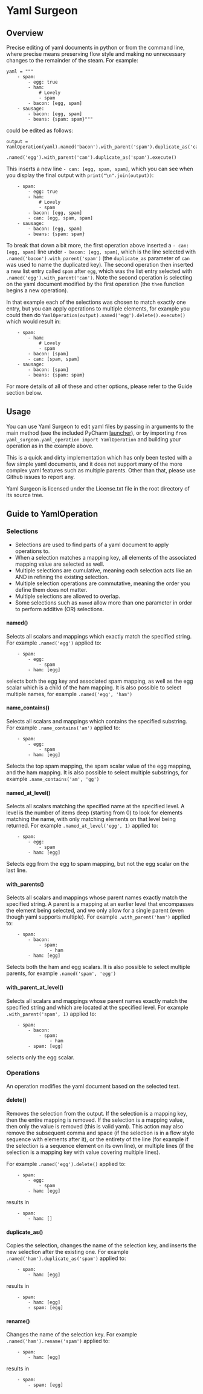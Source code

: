 # Yaml Surgeon

## Overview

Precise editing of yaml documents in python or from the command line, where precise means preserving flow style and 
making no unnecessary changes to the remainder of the steam. For example:
```
yaml = """
    - spam:
        - egg: true
        - ham:
            # Lovely
            - spam
        - bacon: [egg, spam]
    - sausage:
        - bacon: [egg, spam]
        - beans: {spam: spam}"""
```
could be edited as follows:
```
output = YamlOperation(yaml).named('bacon').with_parent('spam').duplicate_as('can').then()\
                            .named('egg').with_parent('can').duplicate_as('spam').execute()
```
This inserts a new line `- can: [egg, spam, spam]`, which you can see when you display the final output with 
`print("\n".join(output))`:
```
    - spam:
        - egg: true
        - ham:
            # Lovely 
            - spam
        - bacon: [egg, spam]
        - can: [egg, spam, spam]
    - sausage:
        - bacon: [egg, spam]
        - beans: {spam: spam}
```
To break that down a bit more, the first operation above inserted a `- can: [egg, spam]` line under `- bacon: [egg, spam]`, 
which is the line selected with `.named('bacon').with_parent('spam')` (the `duplicate_as` parameter of `can` was used 
to name the duplicated key). The second operation then inserted a new list entry called `spam` after `egg`, which was 
the list entry selected with `.named('egg').with_parent('can')`. Note the second operation is selecting on the yaml 
document modified by the first operation (the `then` function begins a new operation).

In that example each of the selections was chosen to match exactly one entry, but you can apply operations to multiple
elements, for example you could then do `YamlOperation(output).named('egg').delete().execute()` which would result in:
```
    - spam:
        - ham:
            # Lovely 
            - spam
        - bacon: [spam]
        - can: [spam, spam]
    - sausage:
        - bacon: [spam]
        - beans: {spam: spam}
```
For more details of all of these and other options, please refer to the Guide section below.

## Usage

You can use Yaml Surgeon to edit yaml files by passing in arguments to the main method (see the included PyCharm 
[launcher](./.idea/runConfigurations/yaml_surgeon.xml)), or by importing 
`from yaml_surgeon.yaml_operation import YamlOperation` and building your operation as in the example above. 

This is a quick and dirty implementation which has only been tested with a few simple yaml documents, and it does not 
support many of the more complex yaml features such as multiple parents. Other than that, please use Github issues to 
report any.

Yaml Surgeon is licensed under the License.txt file in the root directory of its source tree.

## Guide to YamlOperation

### Selections

- Selections are used to find parts of a yaml document to apply operations to.
- When a selection matches a mapping key, all elements of the associated mapping value are selected as well.
- Multiple selections are cumulative, meaning each selection acts like an AND in refining the existing selection. 
- Multiple selection operations are commutative, meaning the order you define them does not matter. 
- Multiple selections are allowed to overlap.
- Some selections such as `named` allow more than one parameter in order to perform additive (OR) selections.

#### named() 

Selects all scalars and mappings which exactly match the specified string. For example `.named('egg')` applied to:
```
    - spam:
        - egg:
            - spam
        - ham: [egg]
```
selects both the egg key and associated spam mapping, as well as the egg scalar which is a child of the ham mapping.
It is also possible to select multiple names, for example `.named('egg', 'ham')`

#### name_contains()

Selects all scalars and mappings which contains the specified substring. For example `.name_contains('am')` applied to:
```
    - spam:
        - egg:
            - spam
        - ham: [egg]
```
Selects the top spam mapping, the spam scalar value of the egg mapping, and the ham mapping. It is also possible to 
select multiple substrings, for example `.name_contains('am', 'gg')`

#### named_at_level()

Selects all scalars matching the specified name at the specified level. A level is the number of items deep (starting 
from 0) to look for elements matching the name, with only matching elements on that level being returned. For example 
`.named_at_level('egg', 1)` applied to:
```
    - spam:
        - egg:
            - spam
        - ham: [egg]
```
Selects egg from the egg to spam mapping, but not the egg scalar on the last line.

#### with_parents()

Selects all scalars and mappings whose parent names exactly match the specified string. A parent is a mapping at an 
earlier level that encompasses the element being selected, and we only allow for a single parent (even though yaml 
supports multiple). For example `.with_parent('ham')` applied to:
```
    - spam:
        - bacon:
            - spam:
                - ham
        - ham: [egg]
```
Selects both the ham and egg scalars. It is also possible to select multiple parents, for example `.named('spam', 'egg')`

#### with_parent_at_level()

Selects all scalars and mappings whose parent names exactly match the specified string and which are located at the 
specified level. For example `.with_parent('spam', 1)` applied to:
```
    - spam:
        - bacon:
            - spam:
                - ham
        - spam: [egg]
```
selects only the egg scalar.

### Operations

An operation modifies the yaml document based on the selected text.

#### delete()

Removes the selection from the output. If the selection is a mapping key, then the entire mapping is removed. If the 
selection is a mapping value, then only the value is removed (this is valid yaml). This action may also remove the 
subsequent comma and space (if the selection is in a flow style sequence with elements after it), or the entirety of the 
line (for example if the selection is a sequence element on its own line), or multiple lines (if the selection is a 
mapping key with value covering multiple lines).

For example `.named('egg').delete()` applied to:
```
    - spam:
        - egg:
            - spam
        - ham: [egg]
```
results in
```
    - spam:
        - ham: []
```

#### duplicate_as()

Copies the selection, changes the name of the selection key, and inserts the new selection after the existing one.
For example `.named('ham').duplicate_as('spam')` applied to:
```
    - spam:
        - ham: [egg]
```
results in
```
    - spam:
        - ham: [egg]
        - spam: [egg]
```

#### rename()

Changes the name of the selection key.
For example `.named('ham').rename('spam')` applied to:
```
    - spam:
        - ham: [egg]
```
results in
```
    - spam:
        - spam: [egg]
```